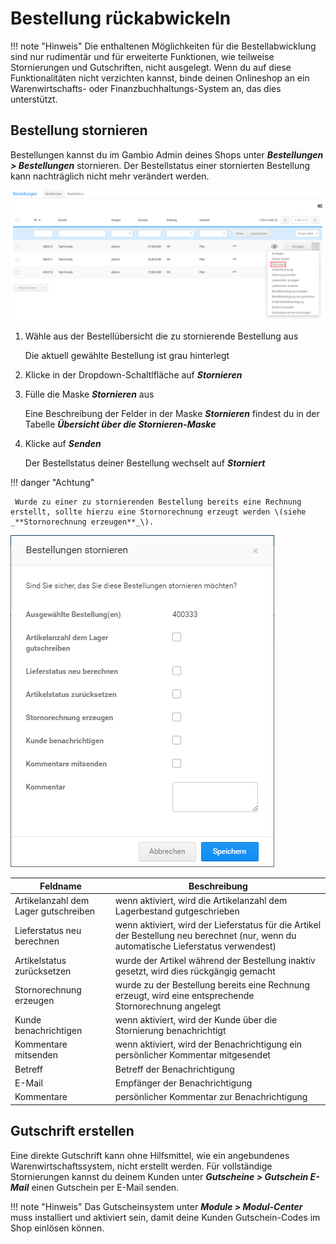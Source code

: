 # Bestellung rückabwickeln

!!! note "Hinweis" 
	 Die enthaltenen Möglichkeiten für die Bestellabwicklung sind nur rudimentär und für erweiterte Funktionen, wie teilweise Stornierungen und Gutschriften, nicht ausgelegt. Wenn du auf diese Funktionalitäten nicht verzichten kannst, binde deinen Onlineshop an ein Warenwirtschafts- oder Finanzbuchhaltungs-System an, das dies unterstützt.

## Bestellung stornieren

Bestellungen kannst du im Gambio Admin deines Shops unter _**Bestellungen \> Bestellungen**_ stornieren. Der Bestellstatus einer stornierten Bestellung kann nachträglich nicht mehr verändert werden.

![](../../Bilder/BestellungenDropdown_Stornieren.png "Dropdown-Schaltfläche")

1.  Wähle aus der Bestellübersicht die zu stornierende Bestellung aus

    Die aktuell gewählte Bestellung ist grau hinterlegt

2.  Klicke in der Dropdown-Schaltlfläche auf _**Stornieren**_
3.  Fülle die Maske _**Stornieren**_ aus

    Eine Beschreibung der Felder in der Maske _**Stornieren**_ findest du in der Tabelle _**Übersicht über die Stornieren-Maske**_

4.  Klicke auf _**Senden**_

    Der Bestellstatus deiner Bestellung wechselt auf _**Storniert**_


!!! danger "Achtung"

	 Wurde zu einer zu stornierenden Bestellung bereits eine Rechnung erstellt, sollte hierzu eine Stornorechnung erzeugt werden \(siehe _**Stornorechnung erzeugen**_\).

![](../../Bilder/Abb207_BestellungStornieren.png "Bestellung stornieren")

|Feldname|Beschreibung|
|--------|------------|
|Artikelanzahl dem Lager gutschreiben|wenn aktiviert, wird die Artikelanzahl dem Lagerbestand gutgeschrieben|
|Lieferstatus neu berechnen|wenn aktiviert, wird der Lieferstatus für die Artikel der Bestellung neu berechnet \(nur, wenn du automatische Lieferstatus verwendest\)|
|Artikelstatus zurücksetzen|wurde der Artikel während der Bestellung inaktiv gesetzt, wird dies rückgängig gemacht|
|Stornorechnung erzeugen|wurde zu der Bestellung bereits eine Rechnung erzeugt, wird eine entsprechende Stornorechnung angelegt|
|Kunde benachrichtigen|wenn aktiviert, wird der Kunde über die Stornierung benachrichtigt|
|Kommentare mitsenden|wenn aktiviert, wird der Benachrichtigung ein persönlicher Kommentar mitgesendet|
|Betreff|Betreff der Benachrichtigung|
|E-Mail|Empfänger der Benachrichtigung|
|Kommentare|persönlicher Kommentar zur Benachrichtigung|

## Gutschrift erstellen

Eine direkte Gutschrift kann ohne Hilfsmittel, wie ein angebundenes Warenwirtschaftssystem, nicht erstellt werden. Für vollständige Stornierungen kannst du deinem Kunden unter _**Gutscheine \> Gutschein E-Mail**_ einen Gutschein per E-Mail senden.

!!! note "Hinweis" 
	 Das Gutscheinsystem unter _**Module \> Modul-Center**_ muss installiert und aktiviert sein, damit deine Kunden Gutschein-Codes im Shop einlösen können.
	 
